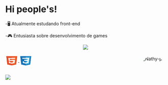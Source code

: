 # Hi people's! 

-🖥️ Atualmente estudando front-end

-🎮 Entusiasta sobre desenvolvimento de games


<div align="center">
  <a href="https://github.com/nathycabral">
  <img height="180em" src="https://github-readme-stats.vercel.app/api?username=nathycabral&show_icons=true&theme=aura&include_all_commits=true&count_private=true"/>
</div>
<div style="display: inline_block"><br>
  <img align="center" alt="Nathy-HTML" height="30" width="40" src="https://raw.githubusercontent.com/devicons/devicon/master/icons/html5/html5-original.svg">
  <img align="center" alt="Rafa-CSS" height="30" width="40" src="https://raw.githubusercontent.com/devicons/devicon/master/icons/css3/css3-original.svg">
    <img align="right" alt="Nathy-pic" height="150" style="border-radius:50px;" src="https://media.discordapp.net/attachments/830939626897408031/957362968717316116/338224_egx27jK3.png?width=513&height=513">
</div>

 ##
  <a href="https://www.linkedin.com/in/nath%C3%A1lliacabral/" target="_blank"><img src="https://img.shields.io/badge/-LinkedIn-%230077B5?style=for-the-badge&logo=linkedin&logoColor=white" target="_blank"></a> 
 
